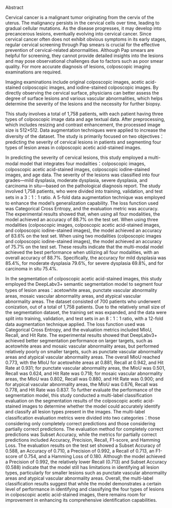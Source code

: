   Abstract

  Cervical cancer is a malignant tumor originating from the cervix of the uterus. The malignancy persists in the cervical cells over time, leading to gradual cellular mutations. As the disease progresses, it may develop into precancerous lesions, eventually evolving into cervical cancer. Since cervical cancer often does not exhibit obvious symptoms in its early stages, regular cervical screening through Pap smears is crucial for the effective prevention of cervical-related abnormalities. Although Pap smears are helpful for screening, they cannot provide detailed insights into the lesions and may pose observational challenges due to factors such as poor smear quality. For more accurate diagnosis of lesions, colposcopic imaging examinations are required.

  Imaging examinations include original colposcopic images, acetic acid-stained colposcopic images, and iodine-stained colposcopic images. By directly observing the cervical surface, physicians can better assess the degree of surface lesions and various vascular abnormalities, which helps determine the severity of the lesions and the necessity for further biopsy.

  This study involves a total of 1,758 patients, with each patient having three types of colposcopic image data and age textual data. After preprocessing, which includes resizing and contrast enhancement, the processed image size is 512×512. Data augmentation techniques were applied to increase the diversity of the dataset. The study is primarily focused on two objectives：predicting the severity of cervical lesions in patients and segmenting four types of lesion areas in colposcopic acetic acid-stained images.

  In predicting the severity of cervical lesions, this study employed a multi-modal model that integrates four modalities：colposcopic images, colposcopic acetic acid-stained images, colposcopic iodine-stained images, and age data. The severity of the lesions was classified into four grades—mild dysplasia, moderate dysplasia, severe dysplasia, and carcinoma in situ—based on the pathological diagnosis report. The study involved 1,758 patients, who were divided into training, validation, and test sets in a 3：1：1 ratio. A 5-fold data augmentation technique was employed to enhance the model’s generalization capability. The loss function used was Categorical Cross Entropy, and the evaluation metric was accuracy. The experimental results showed that, when using all four modalities, the model achieved an accuracy of 88.7% on the test set. When using three modalities (colposcopic images, colposcopic acetic acid-stained images, and colposcopic iodine-stained images), the model achieved an accuracy of 83.6% on the test set. When using two modalities (colposcopic images and colposcopic iodine-stained images), the model achieved an accuracy of 75.7% on the test set. These results indicate that the multi-modal model achieved the best performance when utilizing all four modalities, with an overall accuracy of 88.7%. Specifically, the accuracy for mild dysplasia was 85.4%, for moderate dysplasia 79.6%, for severe dysplasia 69.8%, and for carcinoma in situ 75.4%.

  In the segmentation of colposcopic acetic acid-stained images, this study employed the DeepLabv3+ semantic segmentation model to segment four types of lesion areas：acetowhite areas, punctate vascular abnormality areas, mosaic vascular abnormality areas, and atypical vascular abnormality areas. The dataset consisted of 700 patients who underwent conization, out of a total of 1,758 patients. Due to the relatively small size of the segmentation dataset, the training set was expanded, and the data were split into training, validation, and test sets in an 8：1：1 ratio, with a 12-fold data augmentation technique applied. The loss function used was Categorical Cross Entropy, and the evaluation metrics included MIoU, Recall, and Hit Rate. The experimental results showed that DeepLabv3+ achieved better segmentation performance on larger targets, such as acetowhite areas and mosaic vascular abnormality areas, but performed relatively poorly on smaller targets, such as punctate vascular abnormality areas and atypical vascular abnormality areas. The overall MIoU reached 0.773, with the MIoU for acetowhite areas at 0.881, Recall at 0.942, and Hit Rate at 0.931; for punctate vascular abnormality areas, the MIoU was 0.501, Recall was 0.624, and Hit Rate was 0.718; for mosaic vascular abnormality areas, the MIoU was 0.802, Recall was 0.880, and Hit Rate was 0.900; and for atypical vascular abnormality areas, the MIoU was 0.676, Recall was 0.778, and Hit Rate was 0.837. To further evaluate the performance of the segmentation model, this study conducted a multi-label classification evaluation on the segmentation results of the colposcopic acetic acid-stained images to determine whether the model could accurately identify and classify all lesion types present in the images. The multi-label classification evaluation metrics were divided into two categories：those considering only completely correct predictions and those considering partially correct predictions. The evaluation method for completely correct predictions was Subset Accuracy, while the metrics for partially correct predictions included Accuracy, Precision, Recall, F1-score, and Hamming Loss. The evaluation results on the test set showed a Subset Accuracy of 0.588, an Accuracy of 0.710, a Precision of 0.992, a Recall of 0.713, an F1-score of 0.754, and a Hamming Loss of 0.180. Although the model achieved a Precision of 0.992, the relatively lower Recall (0.713) and Subset Accuracy (0.588) indicate that the model still has limitations in identifying all lesion types, particularly for smaller lesions such as punctate vascular abnormality areas and atypical vascular abnormality areas. Overall, the multi-label classification results suggest that while the model demonstrates a certain level of performance in identifying and classifying the four types of lesions in colposcopic acetic acid-stained images, there remains room for improvement in enhancing its comprehensive identification capabilities.
